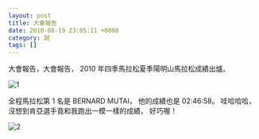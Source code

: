 ```yaml
---
layout: post
title: 大會報告 
date: 2010-08-19 23:05:11 +0000
category: 說
tags: []
---
```



大會報告，大會報告，
2010 年四季馬拉松夏季陽明山馬拉松成績出爐。 

![1](/blog/assets/images/2010/report.jpg)

<!--more-->

全程馬拉松第 1 名是 BERNARD MUTAI，
他的成績也是 02:46:58。
哇哈哈哈，
沒想到肯亞選手竟和我跑出一模一樣的成績，
好巧喔！

![2](/blog/assets/images/2010/report1.jpg)
